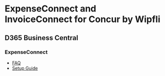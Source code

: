 <link type="text/css" rel="stylesheet" href="../site.css" />

# ExpenseConnect and InvoiceConnect for Concur by Wipfli
## D365 Business Central

### ExpenseConnect
* [FAQ](Wipfli-ExpenseConnect-BC-FAQ.docx)
* [Setup Guide](ExpenseConnect-BusinessCentral-SetupGuide.pdf)